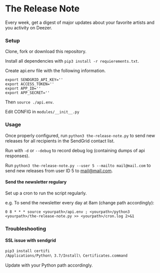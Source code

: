 # The Release Note
Every week, get a digest of major updates about your favorite artists and you activity on Deezer.

### Setup

Clone, fork or download this repository.

Install all dependencies with `pip3 install -r requierements.txt`.

Create api.env file with the following information.
```env
export SENDGRID_API_KEY=''
export ACCESS_TOKEN=''
export APP_ID=''
export APP_SECRET=''
```
Then `source ./api.env`.

Edit CONFIG in `modules/__init__.py`

### Usage

Once properly configured, run `python3 the-release-note.py` to send new releases for all recipients in the SendGrid contact list.

Run with `-d` or `--debug` to record debug log (containing dumps of api responses).

Run `python3 the-release-note.py --user 5 --mailto mail@mail.com` to send new releases from user ID 5 to mail@mail.com.

#### Send the newsletter regulary

Set up a cron to run the script regularly. 

e.g. To send the newsletter every day at 8am (change path accordingly):
```
0 8 * * * source <yourpath>/api.env ; <yourpath>/python3 <yourpath>/the-release-note.py >> <yourpath>/cron.log 2>&1
```

### Troubleshooting

#### SSL issue with sendgrid

```bash
pip3 install certifi
/Applications/Python\ 3.7/Install\ Certificates.command
```
Update with your Python path accordingly.